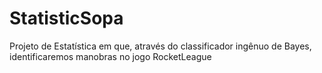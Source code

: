 # StatisticSopa
Projeto de Estatística em que, através do classificador ingênuo de Bayes, identificaremos manobras no jogo RocketLeague
